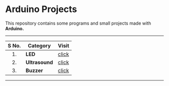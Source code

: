 # Arduino Projects

This repository contains some programs and small projects made with **Arduino.**

---

|S No. | Category | Visit | 
| :-: | - | - |
| 1. | **LED** | [click](https://github.com/Jumper-wire/Arduino-Projects/tree/main/LED) | 
| 2. | **Ultrasound** | [click](https://github.com/Jumper-wire/Arduino-Projects/tree/main/Ultrasonic%20Sensor) | 
| 3. | **Buzzer** | [click](https://github.com/Jumper-wire/Arduino-Projects/tree/main/Buzzer) | 

---
